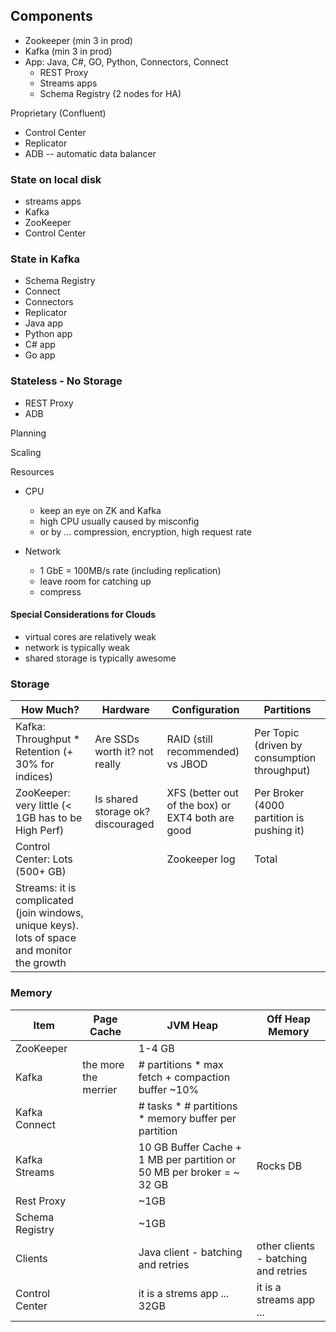 ## Components
- Zookeeper (min 3 in prod)
- Kafka (min 3 in prod)
- App: Java, C#, GO, Python, Connectors, Connect
  - REST Proxy
  - Streams apps
  - Schema Registry (2 nodes for HA)

Proprietary (Confluent)
  - Control Center
  - Replicator
  - ADB -- automatic data balancer

### State on local disk
  - streams apps
  - Kafka
  - ZooKeeper
  - Control Center

### State in Kafka
  - Schema Registry
  - Connect
  - Connectors
  - Replicator
  - Java app
  - Python app
  - C# app
  - Go app
  
### Stateless - No Storage
  - REST Proxy
  - ADB

Planning

Scaling

Resources

- CPU
  - keep an eye on ZK and Kafka
  - high CPU usually caused by misconfig
  - or by ... compression, encryption, high request rate
  
- Network
  - 1 GbE = 100MB/s rate (including replication)
  - leave room for catching up
  - compress

#### Special Considerations for Clouds
- virtual cores are relatively weak
- network is typically weak
- shared storage is typically awesome


### Storage
How Much? | Hardware | Configuration | Partitions
--- | --- | --- | --- 
Kafka: Throughput * Retention (+ 30% for indices) | Are SSDs worth it? not really | RAID (still recommended) vs JBOD | Per Topic (driven by consumption throughput)
ZooKeeper: very little (< 1GB has to be High Perf) | Is shared storage ok? discouraged | XFS (better out of the box) or EXT4 both are good | Per Broker (4000 partition is pushing it)
Control Center: Lots (500+ GB) | | Zookeeper log | Total
Streams: it is complicated (join windows, unique keys). lots of space and monitor the growth | | |

### Memory
Item | Page Cache | JVM Heap | Off Heap Memory
--- | --- | --- | ---
ZooKeeper | | 1-4 GB | 
Kafka | the more the merrier | # partitions * max fetch + compaction buffer ~10% | 
Kafka Connect | | # tasks * # partitions * memory buffer per partition | 
Kafka Streams | | 10 GB Buffer Cache + 1 MB per partition or 50 MB per broker = ~ 32 GB | Rocks DB
Rest Proxy | | ~1GB | 
Schema Registry | | ~1GB | 
Clients | | Java client - batching and retries | other clients - batching and retries
Control Center | | it is a strems app ... 32GB | it is a streams app ... 
